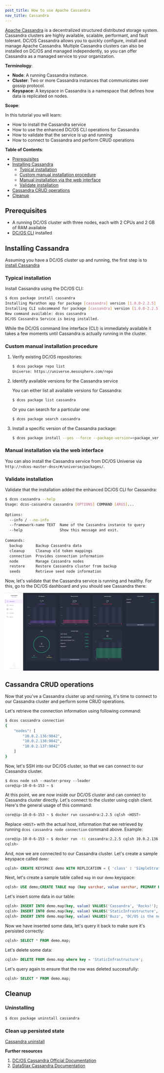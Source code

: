 ```yaml
---
post_title: How to use Apache Cassandra
nav_title: Cassandra
---
```


[Apache Cassandra](https://cassandra.apache.org/) is a decentralized structured distributed storage system. Cassandra clusters are highly available, scalable, performant, and fault tolerant. DC/OS Cassandra allows you to quickly configure, install and manage Apache Cassandra. Multiple Cassandra clusters can also be installed on DC/OS and managed independently, so you can offer Cassandra as a managed service to your organization.

**Terminology**:

- **Node**: A running Cassandra instance.
- **Cluster**: Two or more Cassandra instances that communicates over gossip protocol.
- **Keyspace**: A keyspace in Cassandra is a namespace that defines how data is replicated on nodes.

**Scope**:

In this tutorial you will learn:

- How to install the Cassandra service
- How to use the enhanced DC/OS CLI operations for Cassandra
- How to validate that the service is up and running
- How to connect to Cassandra and perform CRUD operations

**Table of Contents**:

- [Prerequisites](#prerequisites)
- [Installing Cassandra](#installing-cassandra)
  - [Typical installation](#typical-installation)
  - [Custom manual installation procedure](#custom-manual-installation-procedure)
  - [Manual installation via the web interface](#manual-installation-via-the-web-interface)
  - [Validate installation](#validate-installation)
- [Cassandra CRUD operations](#cassandra-crud-operations)
- [Cleanup](#cleanup)

## Prerequisites

- A running DC/OS cluster with three nodes, each with 2 CPUs and 2 GB of RAM available
- [DC/OS CLI](/docs/1.7/usage/cli/install/) installed

## Installing Cassandra

Assuming you have a DC/OS cluster up and running, the first step is to [install Cassandra](https://docs.mesosphere.com/manage-service/cassandra/)

### Typical installation

Install Cassandra using the DC/OS CLI:

```bash
$ dcos package install cassandra
Installing Marathon app for package [cassandra] version [1.0.0-2.2.5]
Installing CLI subcommand for package [cassandra] version [1.0.0-2.2.5]
New command available: dcos cassandra
DC/OS Cassandra Service is being installed.
```

While the DC/OS command line interface (CLI) is immediately available it takes a few moments until Cassandra is actually running in the cluster.

### Custom manual installation procedure

1. Verify existing DC/OS repositories:

    ```bash
    $ dcos package repo list
    Universe: https://universe.mesosphere.com/repo
    ```

1. Identify available versions for the Cassandra service

    You can either list all available versions for Cassandra:

    ```bash
    $ dcos package list cassandra
    ```

    Or you can search for a particular one:

    ```bash
    $ dcos package search cassandra
    ```

1. Install a specific version of the Cassandra package:

    ```bash
    $ dcos package install --yes --force --package-version=<package_version> Cassandra
    ```

### Manual installation via the web interface

You can also install the Cassandra service from DC/OS Universe via `http://<dcos-master-dns>/#/universe/packages/`.

### Validate installation

Validate that the installation added the enhanced DC/OS CLI for Cassandra:

```bash
$ dcos cassandra --help
Usage: dcos-cassandra cassandra [OPTIONS] COMMAND [ARGS]...

Options:
  --info / --no-info
  --framework-name TEXT  Name of the Cassandra instance to query
  --help                 Show this message and exit.

Commands:
  backup      Backup Cassandra data
  cleanup     Cleanup old token mappings
  connection  Provides connection information
  node        Manage Cassandra nodes
  restore     Restore Cassandra cluster from backup
  seeds       Retrieve seed node information
```

Now, let's validate that the Cassandra service is running and healthy. For this, go to the DC/OS dashboard and you should see Cassandra there:

![Cassandra in the dashboard](img/cassandra-dashboard.png)

## Cassandra CRUD operations

Now that you've a Cassandra cluster up and running, it's time to connect to our Cassandra cluster and perform some CRUD operations.

Let's retrieve the connection information using following command:

```bash
$ dcos cassandra connection
{
    "nodes": [
        "10.0.2.136:9042",
        "10.0.2.138:9042",
        "10.0.2.137:9042"
    ]
}
```

Now, let's SSH into our DC/OS cluster, so that we can connect to our Cassandra cluster.

```
$ dcos node ssh --master-proxy --leader
core@ip-10-0-6-153 ~ $
```

At this point, we are now inside our DC/OS cluster and can connect to Cassandra cluster directly. Let's connect to the cluster using cqlsh client. Here's the general usage of this command:

```bash
core@ip-10-0-6-153 ~ $ docker run cassandra:2.2.5 cqlsh <HOST>
```

Replace `<HOST>` with the actual host, information that we retrieved by running `dcos cassandra node connection` command above. Example:

```bash
core@ip-10-0-6-153 ~ $ docker run -ti cassandra:2.2.5 cqlsh 10.0.2.136
cqlsh>
```

And, now we are connected to our Cassandra cluster. Let's create a sample keyspace called `demo`:

```sql
cqlsh> CREATE KEYSPACE demo WITH REPLICATION = { 'class' : 'SimpleStrategy', 'replication_factor' : 3 };
```

Next, let's create a sample table called `map` in our `demo` keyspace:

```sql
cqlsh> USE demo;CREATE TABLE map (key varchar, value varchar, PRIMARY KEY(key));
```

Let's insert some data in our table:

```sql
cqlsh> INSERT INTO demo.map(key, value) VALUES('Cassandra', 'Rocks!');
cqlsh> INSERT INTO demo.map(key, value) VALUES('StaticInfrastructure', 'BeGone!');
cqlsh> INSERT INTO demo.map(key, value) VALUES('Buzz', 'DC/OS is the new black!');
```

Now we have inserted some data, let's query it back to make sure it's persisted correctly:

```sql
cqlsh> SELECT * FROM demo.map;
```

Let's delete some data:

```sql
cqlsh> DELETE FROM demo.map where key = 'StaticInfrastructure';
```

Let's query again to ensure that the row was deleted successfully:

```sql
cqlsh> SELECT * FROM demo.map;
```

## Cleanup

### Uninstalling

```bash
$ dcos package uninstall cassandra
```

### Clean up persisted state

[Cassandra uninstall](https://docs.mesosphere.com/usage/services/cassandra/#uninstall)

**Further resources**

1. [DC/OS Cassandra Official Documentation](https://docs.mesosphere.com/usage/services/cassandra/)
1. [DataStax Cassandra Documentation](http://docs.datastax.com)
